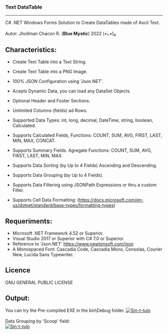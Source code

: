 ### Text DataTable
-------------
C# .NET Windows Forms Solution to Create DataTables made of Ascii Text.</br></br>
Autor:          Jhollman Chacon R. (**Blue Mystic**) 2022 (•̀ᴗ•́)و 

Characteristics:
-------------

- Create Text Table into a Text String.
- Create Text Table into a PNG Image.

- 100% JSON Configuration using 'Json.NET'.
- Acepts Dynamic Data, you can load any DataSet Objects.
- Optional Header and Footer Sections.
- Unlimited Columns (fields) ad Rows.

- Supported Data Types: int, long, decimal, DateTime, string, boolean, Calculated.
- Supports Calculated Fields, Functions: COUNT, SUM, AVG, FIRST, LAST, MIN, MAX, CONCAT.
- Supports Summary Fields. Agregate Functions: COUNT, SUM, AVG, FIRST, LAST, MIN, MAX.
- Supports Data Sorting (by Up to 4 Fields) Ascending and Descending.
- Supports Data Grouping (by Up to 4 Fields). 
- Supports Data Filtering using JSONPath Expressions or thru a custom Filter.
- Supports Cell Data Formatting: (https://docs.microsoft.com/en-us/dotnet/standard/base-types/formatting-types)

Requeriments:
-------------

- Microsoft .NET Framework 4.52 or Superior.
- Visual Studio 2017 or Superior with C# 7.0 or Superior.
- Reference to 'Json.NET' https://www.newtonsoft.com/json
- A Monospaced Font: Cascadia Code, Cascadia Mono, Consolas, Courier New, Lucida Sans Typewriter.

Licence
-------------
GNU GENERAL PUBLIC LICENSE
 
Output:
-------------
You can try the Pre-compiled EXE in the bin\Debug folder.
<a href="https://ibb.co/YyRmr8h" target="_blank"><img src="https://i.ibb.co/qWyKZ9p/Sin-t-tulo.png" alt="Sin-t-tulo" border="0"></a>
<br /><br />
Data Grouping by 'Scoop' field:<br />
<a href="https://ibb.co/xCDMpCb" target="_blank"><img src="https://i.ibb.co/FxKBSx1/Sin-t-tulo.png" alt="Sin-t-tulo" border="0"></a>
